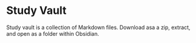 # Study Vault

Study vault is a collection of Markdown files. Download asa a zip, extract, and open as a folder within Obsidian.
